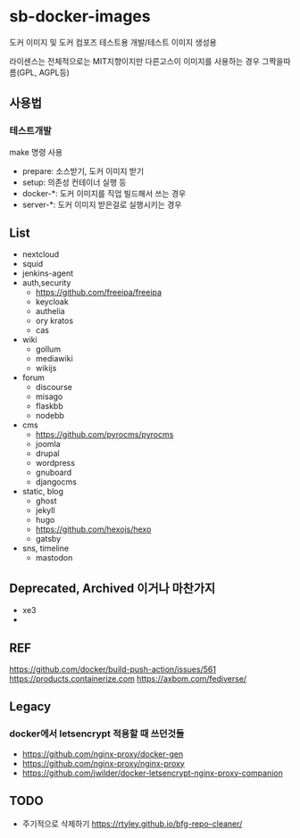 # sb-docker-images

도커 이미지 및 도커 컴포즈 테스트용
개발/테스트 이미지 생성용

라이센스는 전체적으로는 MIT지향이지만 다른고스이 이미지를 사용하는 경우 그짝을따름(GPL, AGPL등)

## 사용법

### 테스트개발

make 명령 사용
- prepare: 소스받기, 도커 이미지 받기
- setup: 의존성 컨테이너 실행 등
- docker-*: 도커 이미지를 직업 빌드해서 쓰는 경우
- server-*: 도커 이미지 받은걸로 실행시키는 경우

## List

- nextcloud
- squid
- jenkins-agent
- auth,security
  - https://github.com/freeipa/freeipa
  - keycloak
  - authelia
  - ory kratos
  - cas
- wiki
  - gollum
  - mediawiki
  - wikijs
- forum
  - discourse
  - misago
  - flaskbb
  - nodebb
- cms
  - https://github.com/pyrocms/pyrocms
  - joomla
  - drupal
  - wordpress
  - gnuboard
  - djangocms
- static, blog
  - ghost
  - jekyll
  - hugo
  - https://github.com/hexojs/hexo
  - gatsby
- sns, timeline
  - mastodon

## Deprecated, Archived 이거나 마찬가지
- xe3
- 

## REF
https://github.com/docker/build-push-action/issues/561
https://products.containerize.com
https://axbom.com/fediverse/

## Legacy
### docker에서 letsencrypt 적용할 때 쓰던것들
- https://github.com/nginx-proxy/docker-gen
- https://github.com/nginx-proxy/nginx-proxy
- https://github.com/jwilder/docker-letsencrypt-nginx-proxy-companion

## TODO
- 주기적으로 삭제하기
  https://rtyley.github.io/bfg-repo-cleaner/
